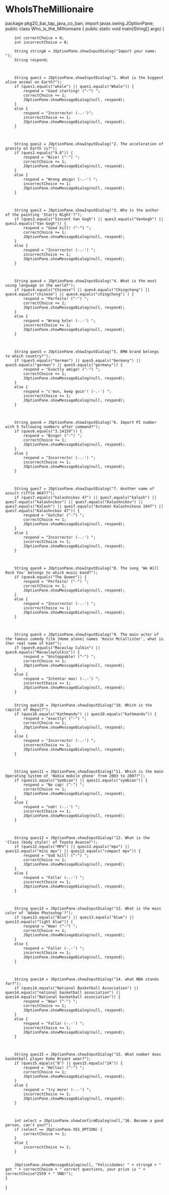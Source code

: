 # WhoIsTheMillionaire
package pkg20_bai_tap_java_co_ban;
import javax.swing.JOptionPane;
public class Who_is_the_Millionnaire {
    public static void main(String[] args) {
        
        int correctChoice = 0;
        int incorrectChoice = 0;
        
        String stringA = JOptionPane.showInputDialog("Import your name: ");
        String respond;
       
        
        
        String ques1 = JOptionPane.showInputDialog("1. What is the biggest alive animal on Earth?");
        if (ques1.equals("whale") || ques1.equals("Whale")) {
            respond = "Good starting! (^-^) ";
            correctChoice += 1;
            JOptionPane.showMessageDialog(null, respond);
        }
        else {
            respond = "Incorrecto! (-.-')";
            incorrectChoice += 1;
            JOptionPane.showMessageDialog(null, respond);
        }
        
        
        
        String ques2 = JOptionPane.showInputDialog("2. The acceleration of gravity on Earth is?");
        if (ques2.equals("9.8")) {
            respond = "Nice! (^-^) ";
            correctChoice += 1;
            JOptionPane.showMessageDialog(null, respond);
        }
        else {
            respond = "Wrong amigo! (-.-') ";
            incorrectChoice += 1;
            JOptionPane.showMessageDialog(null, respond);
        }
        
        
        
        String ques3 = JOptionPane.showInputDialog("3. Who is the author of the painting 'Starry Night'?");
        if (ques3.equals("Vincent Van Gogh") || ques3.equals("VanGogh") || ques3.equals("Van Gogh")) {
            respond = "Good kill! (^-^) ";
            correctChoice += 1;
            JOptionPane.showMessageDialog(null, respond);
        }
        else {
            respond = "Incorrecto! (-.-') ";
            incorrectChoice += 1;
            JOptionPane.showMessageDialog(null, respond);
        }
        
        
        
        String ques4 = JOptionPane.showInputDialog("4. What is the most using language in the world?");
        if (ques4.equals("Chinese") || ques4.equals("Chingchong") || ques4.equals("chinese") || ques4.equals("chingchong") ) {
            respond = "Perfeito! (^-^) ";
            correctChoice += 1;
            JOptionPane.showMessageDialog(null, respond);
        }
        else {
            respond = "Wrong hole! (-.-') ";
            incorrectChoice += 1;
            JOptionPane.showMessageDialog(null, respond);
        }
        
        
        
        String ques5 = JOptionPane.showInputDialog("5. BMW brand belongs to which country?");
        if (ques5.equals("German") || ques5.equals("Germany") || ques5.equals("german") || ques5.equals("germany")) {
            respond = "Exactly amigo! (^-^) ";
            correctChoice += 1;
            JOptionPane.showMessageDialog(null, respond);
        }
        else {
            respond = "c'mon, keep goin'! (-.-') ";
            incorrectChoice += 1;
            JOptionPane.showMessageDialog(null, respond);
        }
        
        
        
        String ques6 = JOptionPane.showInputDialog("6. Import PI number with 5 following numbers after command?");
        if (ques6.equals("3.14159")) {
            respond = "Bingo! (^-^) ";
            correctChoice += 1;
            JOptionPane.showMessageDialog(null, respond);
        }
        else {
            respond = "Incorrecto! (-.-') ";
            incorrectChoice += 1;
            JOptionPane.showMessageDialog(null, respond);
        }
        
        
        
        String ques7 = JOptionPane.showInputDialog("7. Another name of assult riffle AK47?");
        if (ques7.equals("kalashnikov 47") || ques7.equals("kalash") || ques7.equals("kalashnikov") || ques7.equals("Kalashnikov") || ques7.equals("Kalash") || ques7.equals("Avtomat Kalashnikova 1947") || ques7.equals("Kalashnikov 47")) {
            respond = "Gotcha! (^-^) ";
            correctChoice += 1;
            JOptionPane.showMessageDialog(null, respond);
        }
        else {
            respond = "Incorrecto! (-.-') ";
            incorrectChoice += 1;
            JOptionPane.showMessageDialog(null, respond);
        }
        
        
        
        String ques8 = JOptionPane.showInputDialog("8. The song 'We Will Rock You' belongs to which music band?");
        if (ques8.equals("The Queen")) {
            respond = "Perfeito! (^-^) ";
            correctChoice += 1;
            JOptionPane.showMessageDialog(null, respond);
        }
        else {
            respond = "Incorrecto! (-.-') ";
            incorrectChoice += 1;
            JOptionPane.showMessageDialog(null, respond);
        }
        
        
        
        String ques9 = JOptionPane.showInputDialog("9. The main actor of the famous comedy film |Home alone| names 'Kevin McCallister', what is ther real name of him?");
        if (ques9.equals("Macaulay Culkin") || ques9.equals("MacaulayCulkin")) {
            respond = "Unstoppable! (^-^) ";
            correctChoice += 1;
            JOptionPane.showMessageDialog(null, respond);
        }
        else {
            respond = "Intentar mas! (-.-') ";
            incorrectChoice += 1;
            JOptionPane.showMessageDialog(null, respond);
        }
        
        
        String ques10 = JOptionPane.showInputDialog("10. Which is the capital of Nepal?");
        if (ques10.equals("Kathmandu") || ques10.equals("kathmandu")) {
            respond = "exactly! (^-^) ";
            correctChoice += 1;
            JOptionPane.showMessageDialog(null, respond);
        }
        else {
            respond = "Incorrecto! (-.-') ";
            incorrectChoice += 1;
            JOptionPane.showMessageDialog(null, respond);
        }
        
        
        
        String ques11 = JOptionPane.showInputDialog("11. Which is the main Operating System of 'Nokia mobile phone' from 2003 to 2007?");
        if (ques11.equals("Symbian") || ques11.equals("symbian")) {
            respond = "No cap! (^-^) ";
            correctChoice += 1;
            JOptionPane.showMessageDialog(null, respond);
        }
        else {
            respond = "nah! (-.-') ";
            incorrectChoice += 1;
            JOptionPane.showMessageDialog(null, respond);
        }
        
        
        
        String ques12 = JOptionPane.showInputDialog("12. What is the 'Class (body style)' of Toyota Avanza?");
        if (ques12.equals("MPV") || ques12.equals("mpv") || ques12.equals("mini mpv") || ques12.equals("compact mpv")) {
            respond = "God kill! (^-^) ";
            correctChoice += 1;
            JOptionPane.showMessageDialog(null, respond);
        }
        else {
            respond = "Falla! (-.-') ";
            incorrectChoice += 1;
            JOptionPane.showMessageDialog(null, respond);
        }
        
        
        
        String ques13 = JOptionPane.showInputDialog("13. What is the main color of 'Adobe Photoshop'?");
        if (ques13.equals("Blue") || ques13.equals("blue") || ques13.equals("light blue")) {
            respond = "Wow! (^-^) ";
            correctChoice += 1;
            JOptionPane.showMessageDialog(null, respond);
        }
        else {
            respond = "Falla! (-.-') ";
            incorrectChoice += 1;
            JOptionPane.showMessageDialog(null, respond);
        }
        
        
        
        String ques14 = JOptionPane.showInputDialog("14. what NBA stands for?");
        if (ques14.equals("National Basketball Association") || ques14.equals("national basketball association") || ques14.equals("National basketball association")) {
            respond = "Wow! (^-^) ";
            correctChoice += 1;
            JOptionPane.showMessageDialog(null, respond);
        }
        else {
            respond = "Falla! (-.-') ";
            incorrectChoice += 1;
            JOptionPane.showMessageDialog(null, respond);
        }
        
        
        
        String ques15 = JOptionPane.showInputDialog("15. What number does basketball player Kobe Bryant wear?");
        if (ques15.equals("8") || ques15.equals("24")) {
            respond = "Hellas! (^-^) ";
            correctChoice += 1;
            JOptionPane.showMessageDialog(null, respond);
        }
        else {
            respond = "try more! (-.-') ";
            incorrectChoice += 1;
            JOptionPane.showMessageDialog(null, respond);
        }
        
        
        
        int select = JOptionPane.showConfirmDialog(null,"16. Become a good person, can't you?");
        if (select == JOptionPane.YES_OPTION) {
            correctChoice += 1;
        }
        else {
            incorrectChoice += 1;
        }
        
        
        JOptionPane.showMessageDialog(null, "Felicidades! " + stringA + " got " + correctChoice + " correct questions, your prize is " + correctChoice*2559 + " VND!");   
    }
}
